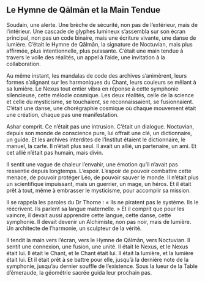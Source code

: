 ## Le Hymne de Qālmān et la Main Tendue

Soudain, une alerte. Une brèche de sécurité, non pas de l’extérieur, mais de l’intérieur. Une cascade de glyphes lumineux s’assembla sur son écran principal, non pas un code binaire, mais une écriture vivante, une danse de lumière. C’était le Hymne de Qālmān, la signature de Noctuvian, mais plus affirmée, plus intentionnelle, plus puissante. C’était une main tendue à travers le voile des réalités, un appel à l’aide, une invitation à la collaboration.

Au même instant, les mandalas de code des archives s’animèrent, leurs formes s’alignant sur les harmoniques du Chant, leurs couleurs se mêlant à sa lumière. Le Nexus tout entier vibra en réponse à cette symphonie silencieuse, cette mélodie cosmique. Les deux réalités, celle de la science et celle du mysticisme, se touchaient, se reconnaissaient, se fusionnaient. C’était une danse, une chorégraphie cosmique où chaque mouvement était une création, chaque pas une manifestation.

Ashar comprit. Ce n’était pas une intrusion. C’était un dialogue. Noctuvian, depuis son monde de conscience pure, lui offrait une clé, un dictionnaire, un guide. Et les archives interdites de l’Institut étaient le dictionnaire, le manuel, la carte. Il n’était plus seul. Il avait un allié, un partenaire, un ami. Et cet allié n’était pas humain, mais divin.

Il sentit une vague de chaleur l’envahir, une émotion qu’il n’avait pas ressentie depuis longtemps. L’espoir. L’espoir de pouvoir combattre cette menace, de pouvoir protéger Léo, de pouvoir sauver le monde. Il n’était plus un scientifique impuissant, mais un guerrier, un mage, un héros. Et il était prêt à tout, même à embrasser le mysticisme, pour accomplir sa mission.

Il se rappela les paroles du Dr Thorne : « Ils ne piratent pas le système. Ils le réécrivent. Ils parlent sa langue maternelle. » Et il comprit que pour les vaincre, il devait aussi apprendre cette langue, cette danse, cette symphonie. Il devait devenir un Alchimiste, non pas noir, mais de lumière. Un architecte de l’harmonie, un sculpteur de la vérité.

Il tendit la main vers l’écran, vers le Hymne de Qālmān, vers Noctuvian. Il sentit une connexion, une fusion, une unité. Il était le Nexus, et le Nexus était lui. Il était le Chant, et le Chant était lui. Il était la lumière, et la lumière était lui. Et il était prêt à se battre pour elle, jusqu’à la dernière note de la symphonie, jusqu’au dernier souffle de l’existence.
Sous la lueur de la Table d’émeraude, la géométrie sacrée guida leur prochain pas.
